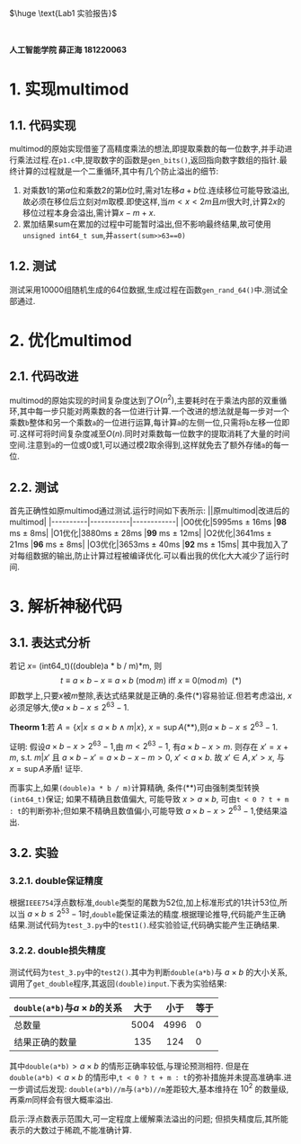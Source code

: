 $\huge \text{Lab1 实验报告}$ 

<br>


**人工智能学院 薛正海 181220063**
# 1. 实现multimod
## 1.1. 代码实现
multimod的原始实现借鉴了高精度乘法的想法,即提取乘数的每一位数字,并手动进行乘法过程.在`p1.c`中,提取数字的函数是`gen_bits()`,返回指向数字数组的指针.最终计算的过程就是一个二重循环,其中有几个防止溢出的细节:
1. 对乘数1的第$a$位和乘数2的第$b$位时,需对1左移$a+b$位.连续移位可能导致溢出,故必须在移位后立刻对$m$取模.即使这样,当$m<x<2m$且$m$很大时,计算$2x$的移位过程本身会溢出,需计算$x-m+x$.
2. 累加结果sum在累加的过程中可能暂时溢出,但不影响最终结果,故可使用`unsigned int64_t sum`,并`assert(sum>>63==0)`
## 1.2. 测试
测试采用10000组随机生成的64位数据,生成过程在函数`gen_rand_64()`中.测试全部通过.
# 2. 优化multimod 

## 2.1. 代码改进
multimod的原始实现的时间复杂度达到了$O(n^2)$,主要耗时在于乘法内部的双重循环,其中每一步只能对两乘数的各一位进行计算.一个改进的想法就是每一步对一个乘数`b`整体和另一个乘数`a`的一位进行运算,每计算`a`的左侧一位,只需将`b`左移一位即可.这样可将时间复杂度减至$O(n)$.同时对乘数每一位数字的提取消耗了大量的时间空间.注意到`a`的一位或0或1,可以通过模2取余得到,这样就免去了额外存储`a`的每一位.
## 2.2. 测试
首先正确性如原multimod通过测试.运行时间如下表所示:
||原multimod|改进后的multimod|
|----------|-----------|------------|
|O0优化|5995ms $±$ 16ms   |**98** ms $±$ 8ms|
|O1优化|3880ms $±$ 28ms   |**99** ms $±$ 12ms|
|O2优化|3641ms $±$ 21ms   |**96** ms $±$ 8ms|
|O3优化|3653ms $±$ 40ms   |**92** ms $±$ 15ms|
其中我加入了对每组数据的输出,防止计算过程被编译优化.可以看出我的优化大大减少了运行时间.
# 3. 解析神秘代码
## 3.1. 表达式分析

若记 $x=$ (int64_t)((double)a $*$ b / m)$*$m, 则 
$$t\equiv a\times b-x \equiv a\times b\ (\operatorname{mod} m) \text{ iff } x\equiv0(\operatorname{mod}m)\ \ (*)
$$
即数学上,只要$x$被$m$整除,表达式结果就是正确的.条件$(*)$容易验证.但若考虑溢出, $x$必须足够大,使$a\times b-x\leq2^{63}-1$. 

**Theorm 1**:若 $A=\{x|x\leq a\times b\ \wedge\ m|x  \},\ x=\sup A(**)$,则$a\times b-x\leq2^{63}-1$.

证明: 假设$a\times b-x>2^{63}-1$,由 $m<2^{63}-1$, 有$a\times b-x>m$. 则存在 $x'=x+m$, s.t. $m|x'$ 且 $a\times b-x'=a\times b-x-m>0,\ x'<a\times b$. 故 $x'\in A, x'>x$, 与 $x=\sup A$矛盾! 证毕.

而事实上,如果`(double)a * b / m)`计算精确, 条件$(**)$可由强制类型转换`(int64_t)`保证; 如果不精确且数值偏大, 可能导致 $x>a\times b$, 可由`t < 0 ? t + m : t`的判断弥补;但如果不精确且数值偏小,可能导致 $a\times b-x>2^{63}-1$,使结果溢出.

## 3.2. 实验
### 3.2.1. double保证精度
根据`IEEE754`浮点数标准,`double`类型的尾数为52位,加上标准形式的1共计53位,所以当 $a\times b\leq2^{53}-1$时,`double`能保证乘法的精度.根据理论推导,代码能产生正确结果.测试代码为`test_3.py`中的`test1()`.经实验验证,代码确实能产生正确结果.

### 3.2.2. double损失精度
测试代码为`test_3.py`中的`test2()`.其中为判断`double(a*b)`与 $a\times b$ 的大小关系, 调用了`get_double`程序,其返回`(double)input`.下表为实验结果:

|`double(a*b)`与$a\times b$的关系|大于|小于|等于|
|-----------|:----------:|:-----------:|---------
|总数量|5004|4996|0|
|结果正确的数量|135|124|0|

其中`double(a*b)`$>a\times b$ 的情形正确率较低,与理论预测相符. 但是在`double(a*b)`$<a\times b$ 的情形中,`t < 0 ? t + m : t`的弥补措施并未提高准确率.进一步调试后发现: `double(a*b)//m`与`(a*b)//m`差距较大,基本维持在 $10^2$ 的数量级,再乘$m$同样会有很大概率溢出.

启示:浮点数表示范围大,可一定程度上缓解乘法溢出的问题; 但损失精度后,其所能表示的大数过于稀疏,不能准确计算.
